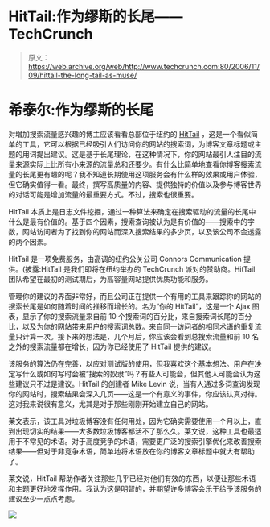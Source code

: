 # HitTail:作为缪斯的长尾——TechCrunch

> 原文：<https://web.archive.org/web/http://www.techcrunch.com:80/2006/11/09/hittail-the-long-tail-as-muse/>

# 希泰尔:作为缪斯的长尾

 [](https://web.archive.org/web/20220517180214/http://hittail.com/) 对增加搜索流量感兴趣的博主应该看看总部位于纽约的 [HitTail](https://web.archive.org/web/20220517180214/http://hittail.com/) ，这是一个看似简单的工具，它可以根据已经吸引人们访问你的网站的搜索词，为博客文章标题或主题的用词提出建议。这是基于长尾理论，在这种情况下，你的网站最引人注目的流量来源实际上比所有小来源的流量总和还要少。有什么比简单地查看你博客搜索流量的长尾更有趣的呢？我不知道长期使用这项服务会有什么样的效果或用户体验，但它确实值得一看。最终，撰写高质量的内容、提供独特的价值以及参与博客世界的对话可能是增加流量的最重要方式。不过，搜索也很重要。

HitTail 本质上是日志文件挖掘，通过一种算法来确定在搜索驱动的流量的长尾中什么是最有价值的。基于四个因素，搜索查询被认为是有价值的——搜索中的字数，网站访问者为了找到你的网站而深入搜索结果的多少页，以及该公司不会透露的两个因素。

HitTail 是一项免费服务，由高调的纽约公关公司 Connors Communication 提供。(披露:HitTail 是我们即将在纽约举办的 TechCrunch 派对的赞助商。HitTail 团队希望在最初的测试期后，为高容量网站提供优质功能和服务。

管理你的建议的界面非常好，而且公司正在提供一个有用的工具来跟踪你的网站的搜索长尾是如何随着时间的推移而增长的。名为“你的 HitTail”，这是一个 Ajax 图表，显示了你的搜索流量来自前 10 个搜索词的百分比，来自搜索词长尾的百分比，以及为你的网站带来用户的搜索词总数。来自同一访问者的相同术语的重复流量只计算一次。接下来的想法是，几个月后，你应该会看到总搜索流量和前 10 名之外的搜索流量都在增长，因为你已经使用了 HitTail 提供的建议。

该服务的算法仍在完善，以应对测试版的使用，但我喜欢这个基本想法。用户在决定写什么或如何写时会被“搜索的奴隶”吗？有些人可能会，但其他人可能会认为这些建议只不过是建议。HitTail 的创建者 Mike Levin 说，当有人通过多词查询发现你的网站时，搜索结果会深入几页——这是一个有意义的事件，你应该认真对待。这对我来说很有意义，尤其是对于那些刚刚开始建立自己的网站。

莱文表示，该工具对垃圾博客没有任何用处，因为它确实需要使用一个月以上，直到出现切实的结果——大多数垃圾博客都活不了那么久。莱文说，这种工具也最适用于不常见的术语。对于高度竞争的术语，需要更广泛的搜索引擎优化来改善搜索结果——但对于非竞争术语，简单地将术语放在你的博客文章标题中就大有帮助了。

莱文说，HitTail 帮助作者关注那些几乎已经对他们有效的东西，以便让那些术语和主题更好地发挥作用。我认为这是明智的，并期望许多博客会乐于给予该服务的建议至少一点点考虑。

![](img/99d6c6ced185e70a51b79d7c861c77a7.png)